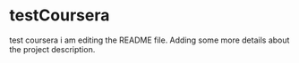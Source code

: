 # testCoursera
test coursera
i am editing the README file. 
Adding some more details about the project description.



